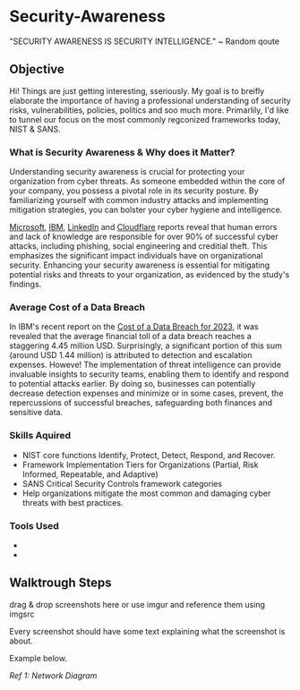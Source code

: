 # Security-Awareness
 "SECURITY AWARENESS IS SECURITY INTELLIGENCE." ~ Random qoute

## Objective

Hi! Things are just getting interesting, sseriously. My goal is to breifly elaborate the importance of having a professional understanding of security risks, vulnerabilities, policies, politics and soo much more. Primarlily, I'd like to tunnel our focus on the most commonly regconized frameworks today, NIST & SANS.

### What is Security Awareness & Why does it Matter?

Understanding security awareness is crucial for protecting your organization from cyber threats. As someone embedded within the core of your company, you possess a pivotal role in its security posture. By familiarizing yourself with common industry attacks and implementing mitigation strategies, you can bolster your cyber hygiene and intelligence.

<a href="https://www.microsoft.com/en-us/edge/learning-center/common-threats-online-security?form=MA13I2/blob/main/README.md">Microsoft</a>, <a href="https://www.ibm.com/blog/announcement/enterprise-security-identity-crisis-x-force-threat-intelligence-index//blob/main/README.md">IBM</a>, <a href="https://github.com/GraveSEC-github/Active-Directory-Lab/blob/main/README.md">LinkedIn</a> and <a href="https://github.com/GraveSEC-github/Active-Directory-Lab/blob/main/README.md">Cloudflare</a> reports reveal that human errors and lack of knowledge are responsible for over 90% of successful cyber attacks, including phishing, social engineering and creditial theft. This emphasizes the significant impact individuals have on organizational security. Enhancing your security awareness is essential for mitigating potential risks and threats to your organization, as evidenced by the study's findings.

### Average Cost of a Data Breach

In IBM's recent report on the <a href="https://www.ibm.com/reports/data-breach/blob/main/README.md">Cost of a Data Breach for 2023</a>, it was revealed that the average financial toll of a data breach reaches a staggering 4.45 million USD. Surprisingly, a significant portion of this sum (around USD 1.44 million) is attributed to detection and escalation expenses. Howeve! The implementation of threat intelligence can provide invaluable insights to security teams, enabling them to identify and respond to potential attacks earlier. By doing so, businesses can potentially decrease detection expenses and minimize or in some cases, prevent, the repercussions of successful breaches, safeguarding both finances and sensitive data.

### Skills Aquired

- NIST core functions Identify, Protect, Detect, Respond, and Recover.
- Framework Implementation Tiers for Organizations (Partial, Risk Informed, Repeatable, and Adaptive)
- SANS Critical Security Controls framework categories
- Help organizations mitigate the most common and damaging cyber threats with best practices.


### Tools Used

-
-

## Walktrough Steps
drag & drop screenshots here or use imgur and reference them using imgsrc

Every screenshot should have some text explaining what the screenshot is about.

Example below.

*Ref 1: Network Diagram*
